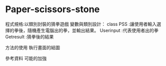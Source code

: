 # Paper-scissors-stone

程式規格:以類別封裝的猜拳遊戲
變數與類別設計：
class PSS :讓使用者輸入選擇的拳後，隨機產生電腦出的拳，並輸出結果。
Userinput :代表使用者出的拳
Getresult :猜拳後的結果



方法的使用
執行畫面的結圖

參考資料
可能的加強
